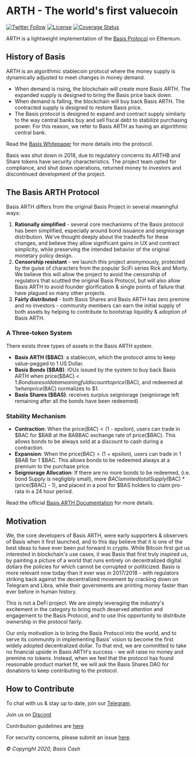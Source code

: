 # ARTH - The world's first valuecoin

[![Twitter Follow](https://img.shields.io/twitter/follow/basiscash?label=Follow)](https://twitter.com/basiscash)
[![License](https://img.shields.io/github/license/Basis-cash/basiscashprotocol)](https://github.com/Basis-ARTH/basiscash-protocol/blob/master/LICENSE)
[![Coverage Status](https://coveralls.io/repos/github/Basis-ARTH/basiscash-protocol/badge.svg?branch=master)](https://coveralls.io/github/Basis-ARTH/basiscash-protocol?branch=master)

ARTH is a lightweight implementation of the [Basis Protocol](basis.io) on Ethereum.

## History of Basis

ARTH is an algorithmic stablecoin protocol where the money supply is dynamically adjusted to meet changes in money demand.

- When demand is rising, the blockchain will create more Basis ARTH. The expanded supply is designed to bring the Basis price back down.
- When demand is falling, the blockchain will buy back Basis ARTH. The contracted supply is designed to restore Basis price.
- The Basis protocol is designed to expand and contract supply similarly to the way central banks buy and sell fiscal debt to stabilize purchasing power. For this reason, we refer to Basis ARTH as having an algorithmic central bank.

Read the [Basis Whitepaper](http://basis.io/basis_whitepaper_en.pdf) for more details into the protocol.

Basis was shut down in 2018, due to regulatory concerns its ARTHB and Share tokens have security characteristics. The project team opted for compliance, and shut down operations, returned money to investors and discontinued development of the project.

## The Basis ARTH Protocol

Basis ARTH differs from the original Basis Project in several meaningful ways:

1. **Rationally simplified** - several core mechanisms of the Basis protocol has been simplified, especially around bond issuance and seigniorage distribution. We've thought deeply about the tradeoffs for these changes, and believe they allow significant gains in UX and contract simplicity, while preserving the intended behavior of the original monetary policy design.
2. **Censorship resistant** - we launch this project anonymously, protected by the guise of characters from the popular SciFi series Rick and Morty. We believe this will allow the project to avoid the censorship of regulators that scuttled the original Basis Protocol, but will also allow Basis ARTH to avoid founder glorification & single points of failure that have plagued so many other projects.
3. **Fairly distributed** - both Basis Shares and Basis ARTH has zero premine and no investors - community members can earn the initial supply of both assets by helping to contribute to bootstrap liquidity & adoption of Basis ARTH.

### A Three-token System

There exists three types of assets in the Basis ARTH system.

- **Basis ARTH (\$BAC)**: a stablecoin, which the protocol aims to keep value-pegged to 1 US Dollar.
- **Basis Bonds (\$BAB)**: IOUs issued by the system to buy back Basis ARTH when price($BAC) < $1. Bonds are sold at a meaningful discount to price($BAC), and redeemed at $1 when price($BAC) normalizes to $1.
- **Basis Shares (\$BAS)**: receives surplus seigniorage (seigniorage left remaining after all the bonds have been redeemed).

### Stability Mechanism

- **Contraction**: When the price($BAC) < ($1 - epsilon), users can trade in $BAC for $BAB at the BABBAC exchange rate of price(\$BAC). This allows bonds to be always sold at a discount to cash during a contraction.
- **Expansion**: When the price($BAC) > ($1 + epsilon), users can trade in 1 $BAB for 1 $BAC. This allows bonds to be redeemed always at a premium to the purchase price.
- **Seigniorage Allocation**: If there are no more bonds to be redeemed, (i.e. bond Supply is negligibly small), more $BAC is minted totalSupply($BAC) \* (price($BAC) - 1), and placed in a pool for $BAS holders to claim pro-rata in a 24 hour period.

Read the official [Basis ARTH Documentation](docs.basis.cash) for more details.

## Motivation

We, the core developers of Basis ARTH, were early supporters & observers of Basis when it first launched, and to this day believe that it is one of the best ideas to have ever been put forward in crypto. While Bitcoin first got us interested in blockchain's use cases, it was Basis that first truly inspired us, by painting a picture of a world that runs entirely on decentralized digital dollars the policies for which cannot be corrupted or politicized. Basis is more relevant now today than it ever was in 2017/2018 - with regulators striking back against the decentralized movement by cracking down on Telegram and Libra, while their governments are printing money faster than ever before in human history.

This is not a DeFi project. We are simply leveraging the industry's excitement in the category to bring much deserved attention and engagement to the Basis Protocol, and to use this opportunity to distribute ownership in the protocol fairly.

Our only motivation is to bring the Basis Protocol into the world, and to serve its community in implementing Basis' vision to become the first widely adopted decentralized dollar. To that end, we are committed to take no financial upside in Basis ARTH's success - we will raise no money and premine no tokens. Instead, when we feel that the protocol has found reasonable product market fit, we will ask the Basis Shares DAO for donations to keep contributing to the protocol.

## How to Contribute

To chat with us & stay up to date, join our [Telegram](https://t.me/basiscash).

Join us on [Discord](https://discord.gg/HhxrRVXy7W)

Contribution guidelines are [here](./CONTRIBUTING.md)

For security concerns, please submit an issue [here](https://github.com/Basis-ARTH/basiscash-contracts/issues/new).

_© Copyright 2020, Basis Cash_
